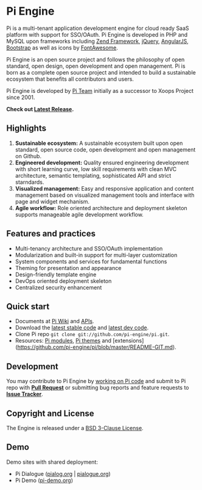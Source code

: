 Pi Engine
=================

Pi is a multi-tenant application development engine for cloud ready SaaS platform with support for SSO/OAuth.
Pi Engine is developed in PHP and MySQL upon frameworks including [Zend Framework](https://github.com/zendframework/zf2), [jQuery](https://github.com/jquery/jquery), [AngularJS](https://github.com/angular/angular.js), [Bootstrap](https://github.com/twbs/bootstrap) as well as icons by [FontAwesome](http://fortawesome.github.io/Font-Awesome/icons/).

Pi Engine is an open source project and follows the philosophy of open standard, open design, open development and open management. Pi is born as a complete open source project and intended to build a sustainable ecosystem that benefits all contributors and users.

Pi Engine is developed by [Pi Team](https://github.com/pi-engine/pi/wiki/Pi-Team) initially as a successor to Xoops Project since 2001.

**Check out [Latest Release](https://github.com/pi-engine/pi/blob/master/doc/releasenotes.md).**


Highlights
-------------
1. **Sustainable ecosystem:** A sustainable ecosystem built upon open standard, open source code, open development and open management on Github.
2. **Engineered development:** Quality ensured engineering development with short learning curve, low skill requirements with clean MVC architecture, semantic templating, sophisticated API and strict starndards.
3. **Visualized management:** Easy and responsive application and content management based on visualized management tools and interface with page and widget mechanism.
4. **Agile workflow:** Role oriented architecture and deployment skeleton supports manageable agile development workflow.


Features and practices
----------------------
* Multi-tenancy architecture and SSO/OAuth implementation
* Modularization and built-in support for multi-layer customization
* System components and services for fundamental functions
* Theming for presentation and appearance
* Design-friendly template engine
* DevOps oriented deployment skeleton
* Centralized security enhancement


Quick start
-----------
* Documents at [Pi Wiki](https://github.com/pi-engine/pi/wiki) and [APIs](http://api.pialog.org).
* Download the [latest stable code](https://github.com/pi-engine/pi/zipball/master) and [latest dev code](https://github.com/pi-engine/pi/zipball/develop).
* Clone Pi repo `git clone git://github.com/pi-engine/pi.git`.
* Resources: [Pi modules](https://github.com/pi-module), [Pi themes](https://github.com/pi-theme) and [extensions] (https://github.com/pi-engine/pi/blob/master/README-GIT.md).


Development
----------

You may contribute to Pi Engine by [working on Pi code](https://github.com/pi-engine/pi/blob/master/README-GIT.md) and submit to Pi repo with **[Pull Request](https://help.github.com/articles/using-pull-requests)** or submitting bug reports and feature requests to **[Issue Tracker](https://github.com/pi-engine/pi/issues)**.


Copyright and License
---------------------

The Engine is released under a [BSD 3-Clause License](https://pialog.org/license.txt).


Demo 
-----
Demo sites with shared deployment: 
* Pi Dialogue ([pialog.org](http://pialog.org) | [pialogue.org](http://pialogue.org))
* Pi Demo ([pi-demo.org](http://pi-demo.org))
